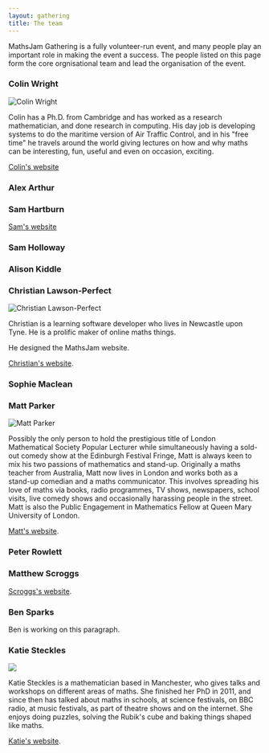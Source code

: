 ```yaml
---
layout: gathering
title: The team
---
```


MathsJam Gathering is a fully volunteer-run event, and many people play an important role in making the event a success. The people listed on this page form the core orgnisational team and lead the organisation of the event.

### Colin Wright
<img alt="Colin Wright" src="../../images/Colin.jpg" class="team-pic"></img>

Colin has a Ph.D. from Cambridge and has worked as a research mathematician, and done research in computing. His day job is developing systems to do the maritime version of Air Traffic Control, and in his "free time" he travels around the world giving lectures on how and why maths can be interesting, fun, useful and even on occasion, exciting.

[Colin's website](https://solipsys.co.uk/)

### Alex Arthur

### Sam Hartburn

[Sam's website](http://www.samhartburn.co.uk)

### Sam Holloway

### Alison Kiddle

### Christian Lawson-Perfect

<img alt="Christian Lawson-Perfect" src="../../images/clp.jpg" class="team-pic">

Christian is a learning software developer who lives in Newcastle upon Tyne.
He is a prolific maker of online maths things.

He designed the MathsJam website.

[Christian's website](https://somethingorotherwhatever.com).

### Sophie Maclean

### Matt Parker
<img alt="Matt Parker" src="../../images/MattParker.jpg" class="team-pic">
 
Possibly the only person to hold the prestigious title of London Mathematical Society Popular Lecturer while simultaneously having a sold-out comedy show at the Edinburgh Festival Fringe, Matt is always keen to mix his two passions of mathematics and stand-up. Originally a maths teacher from Australia, Matt now lives in London and works both as a stand-up comedian and a maths communicator. This involves spreading his love of maths via books, radio programmes, TV shows, newspapers, school visits, live comedy shows and occasionally harassing people in the street. Matt is also the Public Engagement in Mathematics Fellow at Queen Mary University of London.

[Matt's website](http://www.standupmaths.com).

### Peter Rowlett

### Matthew Scroggs

[Scroggs's website](https://mscroggs.co.uk).

### Ben Sparks
Ben is working on this paragraph.

### Katie Steckles
<img src="../../images/Katie.jpg" class="team-pic">

Katie Steckles is a mathematician based in Manchester, who gives talks and workshops on different areas of maths. She finished her PhD in 2011, and since then has talked about maths in schools, at science festivals, on BBC radio, at music festivals, as part of theatre shows and on the internet. She enjoys doing puzzles, solving the Rubik's cube and baking things shaped like maths.

[Katie's website](http://www.katiesteckles.co.uk).
